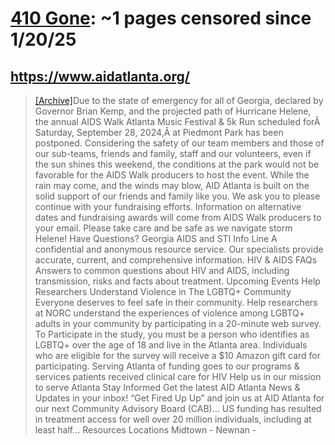 



# [410 Gone](aidatlanta.org): ~1 pages censored since 1/20/25

## https://www.aidatlanta.org/


> [[Archive]](https://web.archive.org/web/20240000000000*/https://www.aidatlanta.org/)Due to the state of emergency for all of Georgia, declared by Governor Brian Kemp, and the projected path of Hurricane Helene, the annual AIDS Walk Atlanta Music Festival & 5k Run scheduled forÂ Saturday, September 28, 2024,Â at Piedmont Park has been postponed. Considering the safety of our team members and those of our sub-teams, friends and family, staff and our volunteers, even if the sun shines this weekend, the conditions at the park would not be favorable for the AIDS Walk producers to host the event. While the rain may come, and the winds may blow, AID Atlanta is built on the solid support of our friends and family like you. We ask you to please continue with your fundraising efforts. Information on alternative dates and fundraising awards will come from AIDS Walk producers to your email. Please take care and be safe as we navigate storm Helene! Have Questions? Georgia AIDS and STI Info Line A confidential and anonymous resource service. Our specialists provide accurate, current, and comprehensive information. HIV & AIDS FAQs Answers to common questions about HIV and AIDS, including transmission, risks and facts about treatment. Upcoming Events Help Researchers Understand Violence in The LGBTQ+ Community Everyone deserves to feel safe in their community. Help researchers at NORC understand the experiences of violence among LGBTQ+ adults in your community by participating in a 20-minute web survey. To Participate in the study, you must be a person who identifies as LGBTQ+ over the age of 18 and live in the Atlanta area. Individuals who are eligible for the survey will receive a $10 Amazon gift card for participating. Serving Atlanta of funding goes to our programs & services patients received clinical care for HIV Help us in our mission to serve Atlanta Stay Informed Get the latest AID Atlanta News & Updates in your inbox! “Get Fired Up Up” and join us at AID Atlanta for our next Community Advisory Board (CAB)… US funding has resulted in treatment access for well over 20 million individuals, including at least half… Resources Locations Midtown - Newnan -